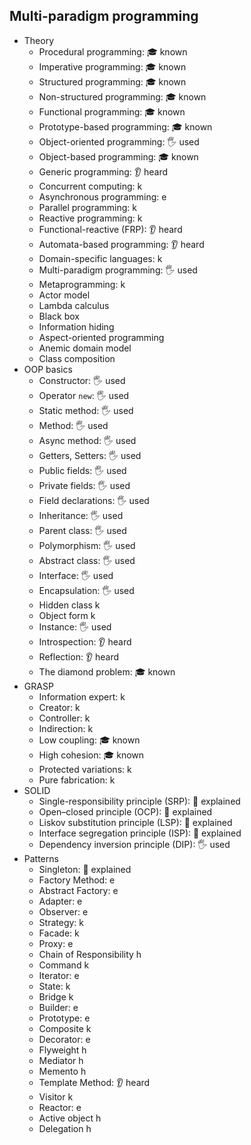 ## Multi-paradigm programming

- Theory
  - Procedural programming: 🎓 known
  - Imperative programming: 🎓 known
  - Structured programming: 🎓 known
  - Non-structured programming: 🎓 known
  - Functional programming: 🎓 known
  - Prototype-based programming: 🎓 known
  - Object-oriented programming: 🖐️ used
  - Object-based programming: 🎓 known
  - Generic programming: 👂 heard
  - Concurrent computing: k
  - Asynchronous programming: e
  - Parallel programming: k
  - Reactive programming: k
  - Functional-reactive (FRP): 👂 heard
  - Automata-based programming: 👂 heard
  - Domain-specific languages: k
  - Multi-paradigm programming: 🖐️ used
  - Metaprogramming: k
  - Actor model
  - Lambda calculus
  - Black box
  - Information hiding
  - Aspect-oriented programming
  - Anemic domain model
  - Class composition
- OOP basics
  - Constructor: 🖐️ used
  - Operator `new`: 🖐️ used
  - Static method: 🖐️ used
  - Method: 🖐️ used
  - Async method: 🖐️ used
  - Getters, Setters: 🖐️ used
  - Public fields: 🖐️ used
  - Private fields: 🖐️ used
  - Field declarations: 🖐️ used
  - Inheritance: 🖐️ used
  - Parent class: 🖐️ used
  - Polymorphism: 🖐️ used
  - Abstract class: 🖐️ used
  - Interface: 🖐️ used
  - Encapsulation: 🖐️ used
  - Hidden class k
  - Object form k
  - Instance: 🖐️ used
  - Introspection: 👂 heard
  - Reflection: 👂 heard
  - The diamond problem: 🎓 known
- GRASP
  - Information expert: k
  - Creator: k
  - Controller: k
  - Indirection: k
  - Low coupling: 🎓 known
  - High cohesion: 🎓 known
  - Protected variations: k
  - Pure fabrication: k
- SOLID
  - Single-responsibility principle (SRP): 🙋 explained
  - Open–closed principle (OCP): 🙋 explained
  - Liskov substitution principle (LSP): 🙋 explained
  - Interface segregation principle (ISP): 🙋 explained
  - Dependency inversion principle (DIP): 🖐️ used
- Patterns
  - Singleton: 🙋 explained
  - Factory Method: e
  - Abstract Factory: e
  - Adapter: e
  - Observer: e
  - Strategy: k
  - Facade: k
  - Proxy: e
  - Chain of Responsibility h
  - Command k
  - Iterator: e
  - State: k
  - Bridge k
  - Builder: e
  - Prototype: e
  - Composite k
  - Decorator: e
  - Flyweight h
  - Mediator h
  - Memento h
  - Template Method: 👂 heard
  - Visitor k
  - Reactor: e
  - Active object h
  - Delegation h
